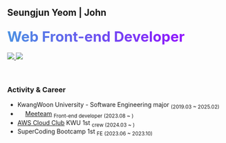 ## Seungjun Yeom | John 

### <span style="font-size: 2em; font-weight: bold; background: linear-gradient(to right, #4A90E2, #9013FE); -webkit-background-clip: text; color: transparent; transition: background 0.5s;" onmouseover="this.style.background='linear-gradient(to right, #FF6A00, #EE0979)';" onmouseout="this.style.background='linear-gradient(to right, #4A90E2, #9013FE)';">Web Front-end Developer</span>

<article >
	<span>
		<a href="https://yeom99.notion.site/430caffabf234f8b8babd3776ffbdd98?pvs=4">
			<img src="https://img.shields.io/badge/Portfolio-ffffff?style=flat-square&logo=notion&logoColor=black"/>
		</a>
	</span>
	<span>
		<a href="https://yeomyeom.tistory.com">
			<img src="https://img.shields.io/badge/Blog-000000?style=flat-square&logoColor=white"/>
		</a>
	</span>
</article>

<br />
<br />

### Activity & Career 
- KwangWoon University - Software Engineering major <sub>(2019.03 ~ 2025.02)</sub>
- <img style="width: 1em;" src="https://www.meeteam.co.kr/favicon.ico"/> <a href="https://meeteam.co.kr">Meeteam</a> <sub>Front-end developer (2023.08 ~ )</sub> 
- <a href="https://aws.amazon.com/ko/developer/community/students/cloudclubs/?community-captains-all.sort-by=item.additionalFields.sortPosition&community-captains-all.sort-order=asc&awsf.filter-location=*all&awsf.filter-year=*all">AWS Cloud Club</a> KWU 1st <sub>crew (2024.03 ~ )</sub>
- SuperCoding Bootcamp 1st <sub>FE (2023.06 ~ 2023.10)</sub> 


<!--[![Hits](https://hits.seeyoufarm.com/api/count/incr/badge.svg?url=https%3A%2F%2Fgithub.com%2Fprgmr99&count_bg=%2393D4D5&title_bg=%23555555&icon=&icon_color=%23E7E7E7&title=hits&edge_flat=false)](https://hits.seeyoufarm.com)-->
